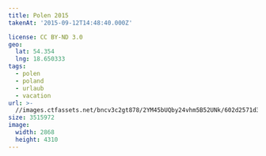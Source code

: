 ```yaml
---
title: Polen 2015
takenAt: '2015-09-12T14:48:40.000Z'

license: CC BY-ND 3.0
geo:
  lat: 54.354
  lng: 18.650333
tags:
  - polen
  - poland
  - urlaub
  - vacation
url: >-
  //images.ctfassets.net/bncv3c2gt878/2YM45bUQby24vhm5B52UNk/602d2571d3fd135b0e464efe7ee0b2cd/polen-2015_25931793746_o
size: 3515972
image:
  width: 2868
  height: 4310
---
```

